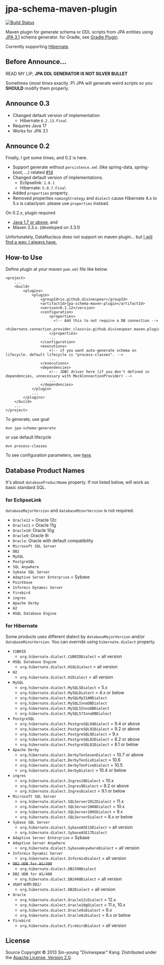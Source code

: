 # jpa-schema-maven-plugin

[![Build Status](https://secure.travis-ci.org/divinespear/jpa-schema-maven-plugin.png)](http://travis-ci.org/divinespear/jpa-schema-maven-plugin)

Maven plugin for generate schema or DDL scripts from JPA entities using [JPA 3.1](http://jcp.org/en/jsr/detail?id=338) schema generator.
for Gradle, see [Gradle Plugin](https://github.com/divinespear/jpa-schema-gradle-plugin).

Currently supporting [Hibernate](http://hibernate.org).

## Before Announce...

READ MY LIP; **JPA DDL GENERATOR IS NOT SILVER BULLET**

Sometimes (*most times* exactly :P) JPA will generate weird scripts so you **SHOULD** modify them properly.

## Announce 0.3

* Changed default version of implementation
    * Hibernate `6.2.13.Final`
* Requires Java 17 
* Works for JPA 3.1

## Announce 0.2

Finally, I got some times, and 0.2 is here.

* Support generate without `persistence.xml` (like spring-data, spring-boot, ...) related [#14](//github.com/divinespear/jpa-schema-gradle-plugin/issues/14)
* Changed default version of implementations.
    * Eclipselink: `2.6.1`
    * Hibernate: `5.0.7.Final`
* Added `properties` property.
* Removed properties `namingStrategy` and `dialect` cause Hibernate 4.x to 5.x is cataclysm. please use `properties` instead.

On 0.2.x, plugin required

* [Java 1.7 or above](http://www.oracle.com/technetwork/java/javase/eol-135779.html), and
* Maven 3.3.x. (developed on 3.3.1)

Unfortunately, DataNucleus does not support on maven plugin... but [I will find a way. I always have.](http://www.imdb.com/title/tt0816692/)

## How-to Use
Define plugin at your maven `pom.xml` file like below.

	<project>
		...
		<build>
			<plugins>
				<plugin>
					<groupId>io.github.divinespear</groupId>
					<artifactId>jpa-schema-maven-plugin</artifactId>
					<version>0.1.12</version>
					<configuration>
                        <properties>
                          <!-- Add this to not require a DB connection -->
                          <hibernate.connection.provider_class>io.github.divinespear.maven.plugin.MockConnectionProvider</hibernate.connection.provider_class>
                        </properties>
						...
					</configuration>
					<executions>
						<!-- if you want auto-generate schema on lifecycle. default lifecycle is "process-classes". -->
						...
					</executions>
					<dependencies>
						<!-- JDBC driver here (if you don't defined in dependencies, unnecessary with MockConnectionProvider) -->
						...
					</dependencies>
				</plugin>
				...
			</plugins>
		</build>
		...
	</project>

To generate, use goal

	mvn jpa-schema:generate

or use default lifecycle

	mvn process-classes

To see configuration parameters, see [here](http://divinespear.github.io/jpa-schema-maven-plugin/generate-mojo.html).


## Database Product Names

It's about `databaseProductName` property. If not listed below, will work as basic standard SQL.

### for EclipseLink
`databaseMajorVersion` and `databaseMinorVersion` is not required.

* `Oracle12` = Oracle 12c
* `Oracle11` = Oracle 11g
* `Oracle10`: Oracle 10g
* `Oracle9`: Oracle 9i
* `Oracle`: Oracle with default compatibility
* `Microsoft SQL Server`
* `DB2`
* `MySQL`
* `PostgreSQL`
* `SQL Anywhere`
* `Sybase SQL Server`
* `Adaptive Server Enterprise` = Sybase
* `Pointbase`
* `Informix Dynamic Server`
* `Firebird`
* `ingres`
* `Apache Derby`
* `H2`
* `HSQL Database Engine`

### for Hibernate
Some products uses different dialect by `databaseMajorVersion` and/or `databaseMinorVersion`.
You can override using `hibernate.dialect` property.

* `CUBRID`
    * `org.hibernate.dialect.CUBRIDDialect` = all version
* `HSQL Database Engine`
    * `org.hibernate.dialect.HSQLDialect` = all version
* `H2`
    * `org.hibernate.dialect.H2Dialect` = all version
* `MySQL`
    * `org.hibernate.dialect.MySQL5Dialect` = 5.x
    * `org.hibernate.dialect.MySQLDialect` = 4.x or below
    * `org.hibernate.dialect.MySQLMyISAMDialect`
    * `org.hibernate.dialect.MySQLInnoDBDialect`
    * `org.hibernate.dialect.MySQL5InnoDBDialect`
    * `org.hibernate.dialect.MySQL57InnoDBDialect`
* `PostgreSQL`
    * `org.hibernate.dialect.PostgreSQL94Dialect` = 9.4 or above
    * `org.hibernate.dialect.PostgreSQL92Dialect` = 9.2 or above
    * `org.hibernate.dialect.PostgreSQL9Dialect` = 9.x
    * `org.hibernate.dialect.PostgreSQL82Dialect` = 8.2 or above
    * `org.hibernate.dialect.PostgreSQL81Dialect` = 8.1 or below
* `Apache Derby`
    * `org.hibernate.dialect.DerbyTenSevenDialect` = 10.7 or above
    * `org.hibernate.dialect.DerbyTenSixDialect` = 10.6
    * `org.hibernate.dialect.DerbyTenFiveDialect` = 10.5
    * `org.hibernate.dialect.DerbyDialect` = 10.4 or below
* `ingres`
    * `org.hibernate.dialect.Ingres10Dialect` = 10.x
    * `org.hibernate.dialect.Ingres9Dialect` = 9.2 or above
    * `org.hibernate.dialect.IngresDialect` = 9.1 or below
* `Microsoft SQL Server`
    * `org.hibernate.dialect.SQLServer2012Dialect` = 11.x
    * `org.hibernate.dialect.SQLServer2008Dialect` = 10.x
    * `org.hibernate.dialect.SQLServer2005Dialect` = 9.x
    * `org.hibernate.dialect.SQLServerDialect` = 8.x or below
* `Sybase SQL Server`
    * `org.hibernate.dialect.SybaseASE15Dialect` = all version
    * `org.hibernate.dialect.SybaseASE17Dialect`
* `Adaptive Server Enterprise` = Sybase
* `Adaptive Server Anywhere`
    * `org.hibernate.dialect.SybaseAnywhereDialect` = all version
* `Informix Dynamic Server`
    * `org.hibernate.dialect.InformixDialect` = all version
* ~~`DB2 UDB for AS/390`~~
    * `org.hibernate.dialect.DB2390Dialect`
* `DB2 UDB for AS/400`
    * `org.hibernate.dialect.DB2400Dialect` = all version
*  start with `DB2/`
    * `org.hibernate.dialect.DB2Dialect` = all version
* `Oracle`
    * `org.hibernate.dialect.Oracle12cDialect` = 12.x
    * `org.hibernate.dialect.Oracle10gDialect` = 11.x, 10.x
    * `org.hibernate.dialect.Oracle9iDialect` = 9.x
    * `org.hibernate.dialect.Oracle8iDialect` = 8.x or below
* `Firebird`
    * `org.hibernate.dialect.FirebirdDialect` = all version

## License

Source Copyright © 2013 Sin-young "Divinespear" Kang. Distributed under the [Apache License, Version 2.0](http://www.apache.org/licenses).

